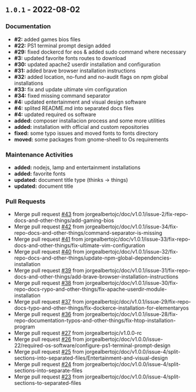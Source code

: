<!-- <a name="unreleased"></a>
[Unreleased]
-->
<a name="1.0.1"></a>
## `1.0.1` - 2022-08-02
### Documentation
- **#2:** added games bios files
- **#22:** PS1 terminal prompt design added
- **#29:** fixed dockercd for eos & added sudo command where necessary
- **#3:** updated favorite fonts routes to download
- **#30:** updated apache2 userdir installation and configuration
- **#31:** added brave browser installation instructions
- **#32:** added location, no-fund and no-audit flags on npm global installations
- **#33:** fix and update ultimate vim configuration
- **#34:** fixed missing command separator
- **#4:** updated entertainment and visual design software
- **#4:** splited README.md into separated docs files
- **#4:** updated required os software
- **added:** composer installacion process and some more utilities
- **added:** installation with official and custom repositories
- **fixed:** some typo issues and moved fonts to fonts directory
- **moved:** some packages from gnome-sheell to Os requirements

### Maintenance Activities
- **added:** nodejs, lamp and entertainment installations
- **added:** favorite fonts
- **updated:** document title type (thinks -> things)
- **updated:** document title

### Pull Requests
- Merge pull request [#43](https://github.com/jorgealbertojc/things-todo-after-install-ubuntu/issues/43) from jorgealbertojc/doc/v1.0.1/issue-2/fix-repo-docs-and-other-things/add-gaming-bios
- Merge pull request [#42](https://github.com/jorgealbertojc/things-todo-after-install-ubuntu/issues/42) from jorgealbertojc/doc/v1.0.1/issue-34/fix-repo-docs-and-other-things/command-separator-is-missing
- Merge pull request [#41](https://github.com/jorgealbertojc/things-todo-after-install-ubuntu/issues/41) from jorgealbertojc/doc/v1.0.1/issue-33/fix-repo-docs-and-other-things/fix-ultimate-vim-configuration
- Merge pull request [#40](https://github.com/jorgealbertojc/things-todo-after-install-ubuntu/issues/40) from jorgealbertojc/doc/v1.0.1/issue-32/fix-repo-docs-and-other-things/update-npm-global-dependencies-installation
- Merge pull request [#39](https://github.com/jorgealbertojc/things-todo-after-install-ubuntu/issues/39) from jorgealbertojc/doc/v1.0.1/issue-31/fix-repo-docs-and-other-things/add-brave-browser-installation-instructions
- Merge pull request [#38](https://github.com/jorgealbertojc/things-todo-after-install-ubuntu/issues/38) from jorgealbertojc/doc/v1.0.1/issue-30/fix-repo-docs-rypo-and-other-things/fix-apache-userdir-module-installation
- Merge pull request [#37](https://github.com/jorgealbertojc/things-todo-after-install-ubuntu/issues/37) from jorgealbertojc/doc/v1.0.1/issue-29/fix-repo-docs-typo-and-other-things/fix-dockerce-installation-for-elementaryos
- Merge pull request [#36](https://github.com/jorgealbertojc/things-todo-after-install-ubuntu/issues/36) from jorgealbertojc/doc/v1.0.1/issue-28/fix-repo-documentation-typos-and-other-things/fix-htop-installation-program
- Merge pull request [#27](https://github.com/jorgealbertojc/things-todo-after-install-ubuntu/issues/27) from jorgealbertojc/v1.0.0-rc
- Merge pull request [#26](https://github.com/jorgealbertojc/things-todo-after-install-ubuntu/issues/26) from jorgealbertojc/doc/v1.0.0/issue-22/required-os-software/configure-ps1-terminal-prompt-design
- Merge pull request [#25](https://github.com/jorgealbertojc/things-todo-after-install-ubuntu/issues/25) from jorgealbertojc/doc/v1.0.0/issue-4/split-sections-into-separated-files/Entertainment-and-visual-design
- Merge pull request [#24](https://github.com/jorgealbertojc/things-todo-after-install-ubuntu/issues/24) from jorgealbertojc/doc/v1.0.0/issue-4/split-sections-into-separate-files
- Merge pull request [#23](https://github.com/jorgealbertojc/things-todo-after-install-ubuntu/issues/23) from jorgealbertojc/doc/v1.0.0/issue-4/split-sections-to-separated-files


[Unreleased]: https://github.com/jorgealbertojc/things-todo-after-install-ubuntu/compare/1.0.1...HEAD
